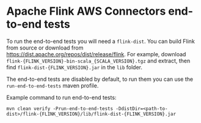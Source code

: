 # Apache Flink AWS Connectors end-to-end tests

To run the end-to-end tests you will need a `flink-dist`. You can build Flink from source or download 
from https://dist.apache.org/repos/dist/release/flink. For example, download
`flink-{FLINK_VERSION}-bin-scala_{SCALA_VERSION}.tgz` and extract, then find `flink-dist-{FLINK_VERSION}.jar` in the `lib` folder.

The end-to-end tests are disabled by default, to run them you can use the `run-end-to-end-tests` maven profile.

Example command to run end-to-end tests:
```
mvn clean verify -Prun-end-to-end-tests -DdistDir=<path-to-dist>/flink-{FLINK_VERSION}/lib/flink-dist-{FLINK_VERSION}.jar 
```

